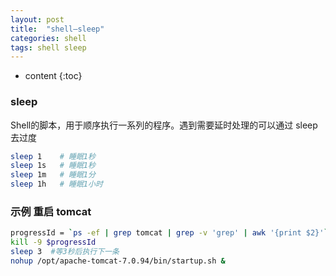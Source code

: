 ```yaml
---
layout: post
title:  "shell—sleep"
categories: shell
tags: shell sleep
---
```


* content
{:toc}
### sleep
Shell的脚本，用于顺序执行一系列的程序。遇到需要延时处理的可以通过 sleep 去过度

```bash
sleep 1    # 睡眠1秒
sleep 1s   # 睡眠1秒
sleep 1m   # 睡眠1分
sleep 1h   # 睡眠1小时
```





### 示例 重启 tomcat
```bash
progressId = `ps -ef | grep tomcat | grep -v 'grep' | awk '{print $2}'`
kill -9 $progressId
sleep 3  #等3秒后执行下一条
nohup /opt/apache-tomcat-7.0.94/bin/startup.sh &
```


 